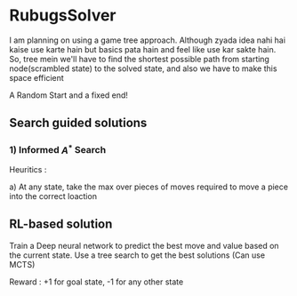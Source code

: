 # RubugsSolver
I am planning on using a game tree approach. Although zyada idea nahi hai kaise use karte hain but basics pata hain and feel like use kar sakte hain.
So, tree mein we'll have to find the shortest possible path from starting node(scrambled state) to the solved state, and also we have to make this space efficient

A Random Start and a fixed end!

## Search guided solutions

### 1) Informed $A^*$ Search 
Heuritics :

a) At any state, take the max over pieces of moves required to move a piece into the correct loaction

## RL-based solution

Train a Deep neural network to predict the best move and value based on the current state. Use a tree search to get the best solutions (Can use MCTS)

Reward : +1 for goal state, -1 for any other state
